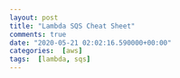 ```yaml
---
layout: post
title: "Lambda SQS Cheat Sheet"
comments: true
date: "2020-05-21 02:02:16.590000+00:00"
categories:  [aws]
tags:  [lambda, sqs]
---
```




